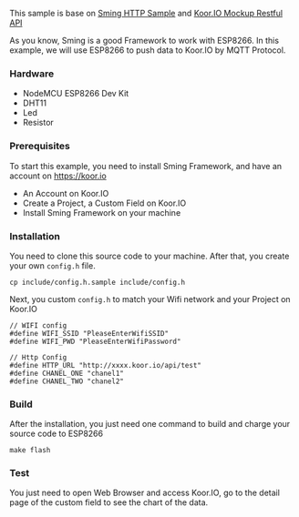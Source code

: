 This sample is base on [Sming HTTP Sample](https://github.com/SmingHub/Sming/tree/develop/samples/HttpClient_ThingSpeak) and [Koor.IO Mockup Restful API](https://koor.io)

As you know, Sming is a good Framework to work with ESP8266. In this example, we will use ESP8266 to push data to Koor.IO by MQTT Protocol.

### Hardware
- NodeMCU ESP8266 Dev Kit
- DHT11
- Led
- Resistor

### Prerequisites
To start this example, you need to install Sming Framework, and have an account on https://koor.io
- An Account on Koor.IO
- Create a Project, a Custom Field on Koor.IO
- Install Sming Framework on your machine

### Installation
You need to clone this source code to your machine. After that, you create your own `config.h` file.
```
cp include/config.h.sample include/config.h
```
Next, you custom `config.h` to match your Wifi network and your Project on Koor.IO
```
// WIFI config
#define WIFI_SSID "PleaseEnterWifiSSID"
#define WIFI_PWD "PleaseEnterWifiPassword"

// Http Config
#define HTTP_URL "http://xxxx.koor.io/api/test"
#define CHANEL_ONE "chanel1"
#define CHANEL_TWO "chanel2"

```

### Build
After the installation, you just need one command to build and charge your source code to ESP8266
```
make flash
```

### Test
You just need to open Web Browser and access Koor.IO, go to the detail page of the custom field to see the chart of the data.
